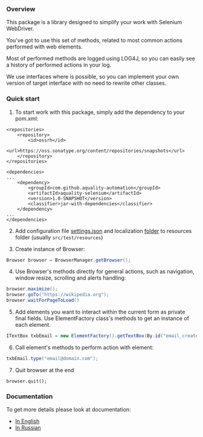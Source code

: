 ### Overview

This package is a library designed to simplify your work with Selenium WebDriver.

You've got to use this set of methods, related to most common actions performed with web elements.

Most of performed methods are logged using LOG4J, so you can easily see a history of performed actions in your log.

We use interfaces where is possible, so you can implement your own version of target interface with no need to rewrite other classes.

### Quick start

1. To start work with this package, simply add the dependency to your pom.xml:
```
<repositories>
    <repository>
        <id>ossrh</id>
        <url>https://oss.sonatype.org/content/repositories/snapshots</url>
    </repository>
</repositories>

<dependencies>
...
    <dependency>
        <groupId>com.github.aquality-automation</groupId>
        <artifactId>aquality-selenium</artifactId>
        <version>1.0-SNAPSHOT</version>
        <classifier>jar-with-dependencies</classifier>
    </dependency>
...
</dependencies>

```

2. Add configuration file [settings.json](./src/main/resources/settings.json) and localization [folder](localization/) to resources folder (usually `src/test/resources`)

3. Create instance of Browser:
```java
Browser browser = BrowserManager.getBrowser();
```

4. Use Browser's methods directly for general actions, such as navigation, window resize, scrolling and alerts handling:
```java
browser.maximize();
browser.goTo("https://wikipedia.org");
browser.waitForPageToLoad()
```

5. Add elements you want to interact within the current form as private final fields. Use ElementFactory class's methods to get an instance of each element.
```java
ITextBox txbEmail = new ElementFactory().getTextBox(By.id("email_create"), "Email");
```

6. Call element's methods to perform action with element: 
```java
txbEmail.type("email@domain.com");
```

7. Quit browser at the end
```
browser.quit();
```

### Documentation
To get more details please look at documentation:
- [In English](./Documentation.en.md)
- [In Russian](./Documentation.ru.md)
